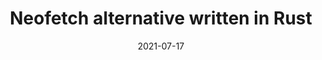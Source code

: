 ---
title: Neofetch alternative written in Rust
description:
date: 2021-07-17
slug: neofetch-alt-rust
# image:
categories:
    - 
    -
---